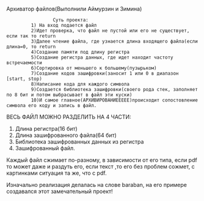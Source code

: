 Архиватор файлов(Выполнили Аймурзин и Зимина)
 
                     Суть проекта:
             1) На вход подается файл
             2)Идет проверка, что файл не пустой или его не существует, если так то return
             3)Далее чтение файла, где узнается длина входящего файла(если длина=0, то return
             4)Создание памяти под длину регистра
             5)Создание регистра данных, где идет находит частоту встречаемости
             6)Сортировка от меньшего к большему(пузырьком)
             7)Создание кодов зашифровки(заносит 1 или 0 в диапазон [start, stop)
             8)Написание кода для каждого символа
             9)Создается библиотека зашифровки(своего рода стек, заполняет по 8 бит и потом выбрасывает в файл эти куски)
             10)И самое главное(АРХИВИРОВАНИЕЕЕЕЕ)происходит сопостовление символа его коду и запись в файл.
             
             
 ВЕСЬ ФАЙЛ МОЖНО РАЗДЕЛИТЬ НА 4 ЧАСТИ:
 1. Длина регистра(16 бит)
 2. Длина зашифрованного файла(64 бит)
 3. Библиотека зашифрованных данных из регистра
 4. Зашифрованный файл.
            
Каждый файл сжимает по-разному, в зависимости от его типа, если pdf то может даже и раздуть его, если текст ,то его без проблем сожмет,
с картинками ситуация та же, что с pdf.

Изначально реализация делалась на слове baraban, на его примере создавался этот замечательный проект!
